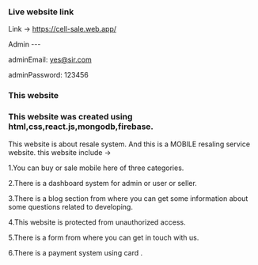 ### Live website link

Link -> https://cell-sale.web.app/

Admin ---

adminEmail: yes@sir.com

adminPassword: 123456

### This website

### This website was created using html,css,react.js,mongodb,firebase.

This website is about resale system. And this is a MOBILE resaling service website. this website include ->

1.You can buy or sale mobile here of three categories.

2.There is a dashboard system for admin or user or seller.

3.There is a blog section from where you can get some information about some questions related to developing.

4.This website is protected from unauthorized access.

5.There is a form from where you can get in touch with us.

6.There is a payment system using card .
